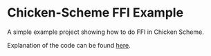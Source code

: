 # Chicken-Scheme FFI Example

A simple example project showing how to do FFI in Chicken Scheme.

Explanation of the code can be found [here](https://www.accidentalrebel.com/chicken-scheme-ffi-examples.html).
